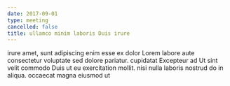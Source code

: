 ```yaml
---
date: 2017-09-01
type: meeting
cancelled: false
title: ullamco minim laboris Duis irure
---
```

irure amet, sunt adipiscing enim esse ex dolor Lorem labore aute consectetur voluptate sed dolore pariatur. cupidatat Excepteur ad Ut sint velit commodo Duis ut eu exercitation mollit. nisi nulla laboris nostrud do in aliqua. occaecat magna eiusmod ut